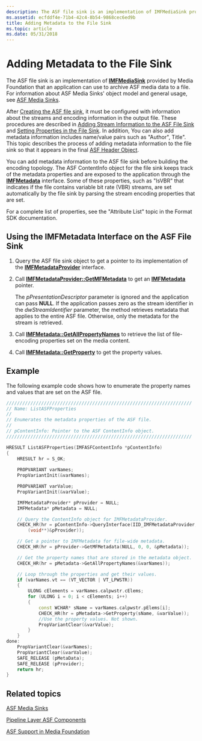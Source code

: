 ```yaml
---
description: The ASF file sink is an implementation of IMFMediaSink provided by Media Foundation that an application can use to archive ASF media data to a file. For information about ASF Media Sinks object model and general usage, see ASF Media Sinks.
ms.assetid: ecfddf4e-71b4-42c4-8b54-9868cec6ed9b
title: Adding Metadata to the File Sink
ms.topic: article
ms.date: 05/31/2018
---
```


# Adding Metadata to the File Sink

The ASF file sink is an implementation of [**IMFMediaSink**](/windows/desktop/api/mfidl/nn-mfidl-imfmediasink) provided by Media Foundation that an application can use to archive ASF media data to a file. For information about ASF Media Sinks' object model and general usage, see [ASF Media Sinks](asf-media-sinks.md).

After [Creating the ASF file sink](creating-the-asf-file-sink.md), it must be configured with information about the streams and encoding information in the output file. These procedures are described in [Adding Stream Information to the ASF File Sink](adding-stream-information-to-the-asf-file-sink.md) and [Setting Properties in the File Sink](setting-properties-in-the-file-sink.md). In addition, You can also add metadata information includes name/value pairs such as "Author", Title". This topic describes the process of adding metadata information to the file sink so that it appears in the final [ASF Header Object](asf-file-structure.md).

You can add metadata information to the ASF file sink before building the encoding topology. The ASF ContentInfo object for the file sink keeps track of the metadata properties and are exposed to the application through the [**IMFMetadata**](/windows/desktop/api/mfidl/nn-mfidl-imfmetadata) interface. Some of these properties, such as "IsVBR" that indicates if the file contains variable bit rate (VBR) streams, are set automatically by the file sink by parsing the stream encoding properties that are set.

For a complete list of properties, see the "Attribute List" topic in the Format SDK documentation.

## Using the IMFMetadata Interface on the ASF File Sink

1.  Query the ASF file sink object to get a pointer to its implementation of the [**IMFMetadataProvider**](/windows/desktop/api/mfidl/nn-mfidl-imfmetadataprovider) interface.
2.  Call [**IMFMetadataProvider::GetMFMetadata**](/windows/desktop/api/mfidl/nf-mfidl-imfmetadataprovider-getmfmetadata) to get an [**IMFMetadata**](/windows/desktop/api/mfidl/nn-mfidl-imfmetadata) pointer.

    The *pPresentationDescriptor* parameter is ignored and the application can pass **NULL**. If the application passes zero as the stream identifier in the *dwStreamIdentifier* parameter, the method retrieves metadata that applies to the entire ASF file. Otherwise, only the metadata for the stream is retrieved.

3.  Call [**IMFMetadata::GetAllPropertyNames**](/windows/desktop/api/mfidl/nf-mfidl-imfmetadata-getallpropertynames) to retrieve the list of file-encoding properties set on the media content.
4.  Call [**IMFMetadata::GetProperty**](/windows/desktop/api/mfidl/nf-mfidl-imfmetadata-getproperty) to get the property values.

## Example

The following example code shows how to enumerate the property names and values that are set on the ASF file.


```C++
/////////////////////////////////////////////////////////////////////
// Name: ListASFProperties
//
// Enumerates the metadata properties of the ASF file. 
//
// pContentInfo: Pointer to the ASF ContentInfo object.
/////////////////////////////////////////////////////////////////////

HRESULT ListASFProperties(IMFASFContentInfo *pContentInfo)
{
    HRESULT hr = S_OK;
    
    PROPVARIANT varNames;
    PropVariantInit(&varNames);

    PROPVARIANT varValue;
    PropVariantInit(&varValue);

    IMFMetadataProvider* pProvider = NULL;
    IMFMetadata* pMetadata = NULL;

    // Query the ContentInfo object for IMFMetadataProvider.
    CHECK_HR(hr = pContentInfo->QueryInterface(IID_IMFMetadataProvider,
        (void**)&pProvider));

    // Get a pointer to IMFMetadata for file-wide metadata.
    CHECK_HR(hr = pProvider->GetMFMetadata(NULL, 0, 0, &pMetadata));

    // Get the property names that are stored in the metadata object.
    CHECK_HR(hr = pMetadata->GetAllPropertyNames(&varNames));

    // Loop through the properties and get their values.
    if (varNames.vt == (VT_VECTOR | VT_LPWSTR))
    {
        ULONG cElements = varNames.calpwstr.cElems;
        for (ULONG i = 0; i < cElements; i++)
        {
            const WCHAR* sName = varNames.calpwstr.pElems[i];
            CHECK_HR(hr = pMetadata->GetProperty(sName, &varValue));
            //Use the property values. Not shown.
            PropVariantClear(&varValue);
        }
    }
done:
    PropVariantClear(&varNames);
    PropVariantClear(&varValue);
    SAFE_RELEASE (pMetaData);
    SAFE_RELEASE (pProvider);
    return hr;
}
```



## Related topics

<dl> <dt>

[ASF Media Sinks](asf-media-sinks.md)
</dt> <dt>

[Pipeline Layer ASF Components](pipeline-layer-asf-components.md)
</dt> <dt>

[ASF Support in Media Foundation](asf-support-in-media-foundation.md)
</dt> </dl>

 

 



